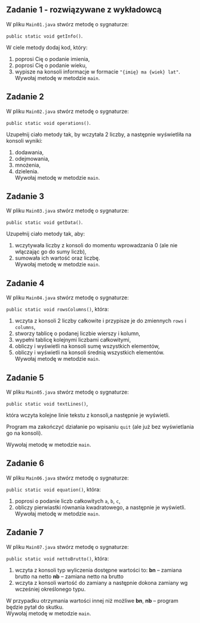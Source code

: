 ## Zadanie 1 - rozwiązywane z wykładowcą

W pliku `Main01.java` stwórz metodę o sygnaturze:
 
 `public static void getInfo()`.

W ciele metody dodaj kod, który:

1. poprosi Cię o podanie imienia,
2. poprosi Cię o podanie wieku,
3. wypisze na konsoli informacje w formacie `"{imię} ma {wiek} lat"`. 
Wywołaj metodę w metodzie `main`.


## Zadanie 2

W pliku `Main02.java` stwórz metodę o sygnaturze:
 
 `public static void operations()`.

Uzupełnij ciało metody tak, by wczytała 2 liczby, a następnie wyświetliła na konsoli wyniki:  
1. dodawania,
2. odejmowania,
3. mnożenia,
4. dzielenia.  
Wywołaj metodę w metodzie `main`.


## Zadanie 3

W pliku `Main03.java` stwórz metodę o sygnaturze:
 
 `public static void getData()`.

Uzupełnij ciało metody tak, aby:

1. wczytywała liczby z konsoli do momentu wprowadzania 0 (ale nie włączając go do sumy liczb), 
2. sumowała ich wartość oraz liczbę.  
Wywołaj metodę w metodzie `main`.


## Zadanie 4

W pliku `Main04.java` stwórz metodę o sygnaturze:
 
 `public static void rowsColumns()`, która:

1. wczyta z konsoli 2 liczby całkowite i przypisze je do zmiennych `rows` i `columns`,
2. stworzy tablicę o podanej liczbie wierszy i kolumn,
3. wypełni tablicę kolejnymi liczbami całkowitymi,
4. obliczy i wyświetli na konsoli sumę wszystkich elementów,
5. obliczy i wyświetli na konsoli średnią wszystkich elementów.  
Wywołaj metodę w metodzie `main`.


## Zadanie 5

W pliku `Main05.java` stwórz metodę o sygnaturze:
 
 `public static void textLines()`,
 
która wczyta kolejne linie tekstu z konsoli,a następnie je wyświetli. 

Program ma zakończyć działanie po wpisaniu `quit` (ale już bez wyświetlania go na konsoli).
  
Wywołaj metodę w metodzie `main`.


## Zadanie 6

W pliku `Main06.java` stwórz metodę o sygnaturze:
 
 `public static void equation()`, która:

1. poprosi o podanie liczb całkowitych `a`, `b`, `c`,
2. obliczy pierwiastki równania kwadratowego, a następnie je wyświetli.  
Wywołaj metodę w metodzie `main`.


## Zadanie 7

W pliku `Main07.java` stwórz metodę o sygnaturze:
 
 `public static void nettoBrutto()`, która:

1. wczyta z konsoli typ wyliczenia dostępne wartości to:
**bn** &ndash; zamiana brutto na netto
**nb** &ndash; zamiana netto na brutto
2. wczyta z konsoli wartość do zamiany a następnie dokona zamiany wg wcześniej określonego typu.  

W przypadku otrzymania wartości innej niż możliwe **bn**, **nb** &ndash; program będzie pytał do skutku.  
Wywołaj metodę w metodzie `main`.
